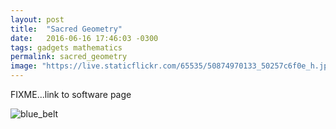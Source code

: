 ```yaml
---
layout: post
title:  "Sacred Geometry"
date:   2016-06-16 17:46:03 -0300
tags: gadgets mathematics
permalink: sacred_geometry
image: "https://live.staticflickr.com/65535/50874970133_50257c6f0e_h.jpg"
---
```


FIXME...link to software page

<div class="col my-auto pb-3">
   <img class="img-fluid rounded mx-auto d-block" src="https://live.staticflickr.com/65535/50874970133_50257c6f0e_h.jpg" alt='blue_belt'>
</div>
